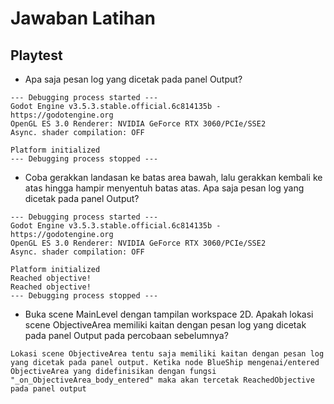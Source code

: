 # Jawaban Latihan
## Playtest
- Apa saja pesan log yang dicetak pada panel Output?
```
--- Debugging process started ---
Godot Engine v3.5.3.stable.official.6c814135b - https://godotengine.org
OpenGL ES 3.0 Renderer: NVIDIA GeForce RTX 3060/PCIe/SSE2
Async. shader compilation: OFF
 
Platform initialized
--- Debugging process stopped ---
```
- Coba gerakkan landasan ke batas area bawah, lalu gerakkan kembali ke atas hingga hampir menyentuh batas atas. Apa saja pesan log yang dicetak pada panel Output?
```
--- Debugging process started ---
Godot Engine v3.5.3.stable.official.6c814135b - https://godotengine.org
OpenGL ES 3.0 Renderer: NVIDIA GeForce RTX 3060/PCIe/SSE2
Async. shader compilation: OFF
 
Platform initialized
Reached objective!
Reached objective!
--- Debugging process stopped ---
```
- Buka scene MainLevel dengan tampilan workspace 2D. Apakah lokasi scene ObjectiveArea memiliki kaitan dengan pesan log yang dicetak pada panel Output pada percobaan sebelumnya?
```
Lokasi scene ObjectiveArea tentu saja memiliki kaitan dengan pesan log yang dicetak pada panel output. Ketika node BlueShip mengenai/entered ObjectiveArea yang didefinisikan dengan fungsi "_on_ObjectiveArea_body_entered" maka akan tercetak ReachedObjective pada panel output
```